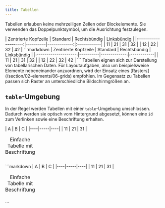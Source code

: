 ```yaml
---
title: Tabellen
---
```


Tabellen erlauben keine mehrzeiligen Zellen oder Blockelemente. Sie verwenden
das Doppelpunktsymbol, um die Ausrichtung festzulegen.

<Example>
  <Tabs>
    <TabItem label="Ergebnis">
      | Zentrierte Kopfzeile | Standard | Rechtsbündig | Linksbündig |
      |:--------------------:|----------|-------------:|:------------|
      | 11                   | 21       | 31           | 32          |
      | 12                   | 22       | 32           | 42          |
    </TabItem>
    <TabItem label="Markdown">
      ```markdown
      | Zentrierte Kopfzeile | Standard | Rechtsbündig | Linksbündig |
      |:--------------------:|----------|-------------:|:------------|
      | 11                   | 21       | 31           | 32          |
      | 12                   | 22       | 32           | 42          |
      ```
    </TabItem>
  </Tabs>
</Example>

<Info>
  Tabellen eignen sich zur Darstellung von tabellarischen Daten. Für
  Layoutaufgaben, also um beispielsweise Elemente nebeneinander anzuordnen, wird
  der Einsatz eines [Rasters](/section/02-elements/06-grids) empfohlen. Im
  Gegensatz zu Tabellen passen sich Raster an unterschiedliche Bildschirmgrößen
  an.
</Info>

## `table`-Umgebung

In der Regel werden Tabellen mit einer `table`-Umgebung umschlossen. Dadurch
werden sie optisch vom Hintergrund abgesetzt, können eine `id` zum Verlinken
sowie eine Beschriftung erhalten.

<Example>
  <Tabs>
    <TabItem label="Ergebnis">
      <Table id="example-table">
        <Caption>Einfache Tabelle mit Beschriftung</Caption>
        | A  | B   | C  |
        |----|-----|----|
        | 11 | 21  | 31 |
      </Table>
    </TabItem>
    <TabItem label="Markdown">
      ```markdown
      <Table id="example-table">
        <Caption>Einfache Tabelle mit Beschriftung</Caption>
        | A  | B   | C  |
        |----|-----|----|
        | 11 | 21  | 31 |
      </Table>
      ```
    </TabItem>
  </Tabs>
</Example>
